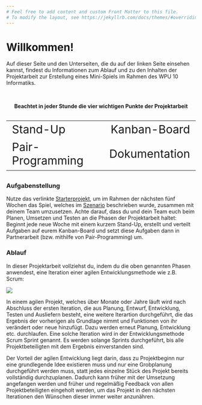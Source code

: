 ```yaml
---
# Feel free to add content and custom Front Matter to this file.
# To modify the layout, see https://jekyllrb.com/docs/themes/#overriding-theme-defaults
---
```


# Willkommen!

Auf dieser Seite und den Unterseiten, die du auf der linken Seite einsehen kannst, findest du Informationen zum Ablauf und zu den Inhalten der Projektarbeit zur Erstellung eines Mini-Spiels im Rahmen des WPU 10 Informatiks.

<br>
<p style="text-align: center;"><strong>Beachtet in jeder Stunde die vier wichtigen Punkte der Projektarbeit</strong></p>

<table style="font-size: 30px">
<tr>
<td>Stand-Up</td>
<td style="text-align: right;">Kanban-Board</td>
</tr>
<tr>
<td>Pair-Programming</td>
<td style="text-align: right;">Dokumentation</td>
</tr>
</table>

### Aufgabenstellung

Nutze das verlinkte [Starterprojekt](DungeonCrawler.zip), um im Rahmen der nächsten fünf Wochen das Spiel, welches im [Szenario](/Szenario/) beschrieben wurde, zusammen mit deinem Team umzusetzen. Achte darauf, dass du und dein Team euch beim Planen, Umsetzen und Testen an die Phasen der Projektarbeit haltet: Beginnt jede neue Woche mit einem kurzem Stand-Up, erstellt und verteilt Aufgaben auf eurem Kanban-Board und setzt diese Aufgaben dann in Partnerarbeit (bzw. mithilfe von Pair-Programming) um.

### Ablauf

In dieser Projektarbeit vollziehst du, indem du die oben genannten Phasen anwendest, eine Iteration einer agilen Entwicklungsmethode wie z.B. Scrum:

<img src="https://www.scnsoft.de/blog-pictures/softwareentwicklung/modelle-der-softwareentwicklung/6-scrum-.png">

In einem agilen Projekt, welches über Monate oder Jahre läuft wird nach Abschluss der ersten Iteration, die aus Planung, Entwurf, Entwicklung, Testen und Ausliefern besteht, eine weitere Iterartion durchgeführt, die das Ergebnis der vorherigen als Grundlage nimmt und Funktionen von ihr verändert oder neue hinzufügt. Dazu werden erneut Planung, Entwicklung etc. durchlaufen. Eine solche Iteration wird in der Entwicklungsmethode Scrum Sprint genannt. Es werden solange Sprints durchgeführt, bis alle Projektbeteiligten mit dem Ergebnis einverstanden sind.

Der Vorteil der agilen Entwicklung liegt darin, dass zu Projektbeginn nur eine grundlegende Idee existieren muss und nur eine Grobplanung durchgeführt werden muss, statt jedes einzelne Stück des Projekt bereits vollständig durchzuplanen. Dadurch kann früher mit der Umsetzung angefangen werden und früher und regelmäßig Feedback von allen Projektbeteiligten eingeholt werden, um das Projekt in den nächsten Iterationen den Wünschen dieser immer weiter anzunähren.



